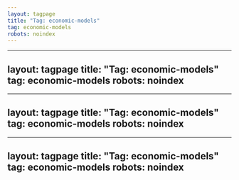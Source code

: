 ```yaml
---
layout: tagpage
title: "Tag: economic-models"
tag: economic-models
robots: noindex
---
```

---
layout: tagpage
title: "Tag: economic-models"
tag: economic-models
robots: noindex
---
---
layout: tagpage
title: "Tag: economic-models"
tag: economic-models
robots: noindex
---
---
layout: tagpage
title: "Tag: economic-models"
tag: economic-models
robots: noindex
---
